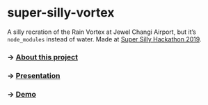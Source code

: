 # super-silly-vortex

A silly recration of the Rain Vortex at Jewel Changi Airport, but it’s `node_modules` instead of water.
Made at [Super Silly Hackathon 2019](https://supersillyhackathon.sg/).

### &rarr; [About this project](https://www.notion.so/dtinth/super-silly-vortex-f42731e7e2304b97852e69a3797231b0)

### &rarr; [Presentation](./presentation/README.md)

### &rarr; [Demo](https://super-silly-vortex.netlify.com/)

